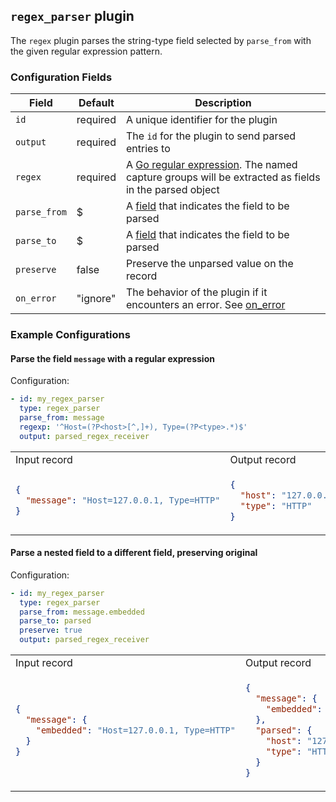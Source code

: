 ## `regex_parser` plugin

The `regex` plugin parses the string-type field selected by `parse_from` with the given regular expression pattern.

### Configuration Fields

| Field        | Default  | Description                                                                                                                                          |
| ---          | ---      | ---                                                                                                                                                  |
| `id`         | required | A unique identifier for the plugin                                                                                                                   |
| `output`     | required | The `id` for the plugin to send parsed entries to                                                                                                    |
| `regex`      | required | A [Go regular expression](https://github.com/google/re2/wiki/Syntax). The named capture groups will be extracted as fields in the parsed object      |
| `parse_from` | $        | A [field](/docs/field.md) that indicates the field to be parsed                                                                                      |
| `parse_to`   | $        | A [field](/docs/field.md) that indicates the field to be parsed                                                                                      |
| `preserve`   | false    | Preserve the unparsed value on the record                                                                                                            |
| `on_error`   | "ignore" | The behavior of the plugin if it encounters an error. See [on_error](/TODO)                                                                          |

### Example Configurations


#### Parse the field `message` with a regular expression

Configuration:
```yaml
- id: my_regex_parser
  type: regex_parser
  parse_from: message
  regexp: '^Host=(?P<host>[^,]+), Type=(?P<type>.*)$'
  output: parsed_regex_receiver
```

<table>
<tr><td> Input record </td> <td> Output record </td></tr>
<tr>
<td>

```json
{
  "message": "Host=127.0.0.1, Type=HTTP"
}
```

</td>
<td>

```json
{
  "host": "127.0.0.1",
  "type": "HTTP"
}
```

</td>
</tr>
</table>

#### Parse a nested field to a different field, preserving original

Configuration:
```yaml
- id: my_regex_parser
  type: regex_parser
  parse_from: message.embedded
  parse_to: parsed
  preserve: true
  output: parsed_regex_receiver
```

<table>
<tr><td> Input record </td> <td> Output record </td></tr>
<tr>
<td>

```json
{
  "message": {
    "embedded": "Host=127.0.0.1, Type=HTTP"
  }
}
```

</td>
<td>

```json
{
  "message": {
    "embedded": "Host=127.0.0.1, Type=HTTP"
  },
  "parsed": {
    "host": "127.0.0.1",
    "type": "HTTP"
  }
}
```

</td>
</tr>
</table>
